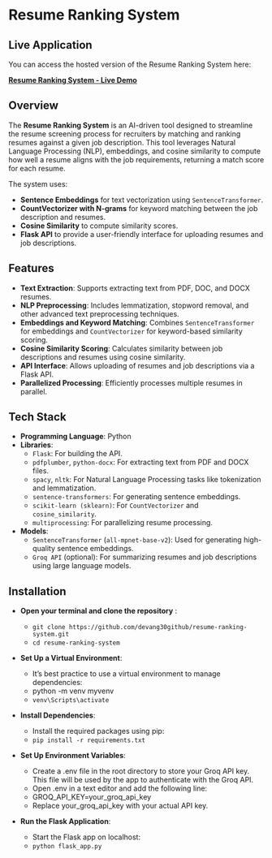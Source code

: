 # Resume Ranking System

## Live Application

You can access the hosted version of the Resume Ranking System here:

[**Resume Ranking System - Live Demo**](https://resume-ranking-system-devang-gawade.streamlit.app/)

## Overview

The **Resume Ranking System** is an AI-driven tool designed to streamline the resume screening process for recruiters by matching and ranking resumes against a given job description. This tool leverages Natural Language Processing (NLP), embeddings, and cosine similarity to compute how well a resume aligns with the job requirements, returning a match score for each resume.

The system uses:

- **Sentence Embeddings** for text vectorization using `SentenceTransformer`.
- **CountVectorizer with N-grams** for keyword matching between the job description and resumes.
- **Cosine Similarity** to compute similarity scores.
- **Flask API** to provide a user-friendly interface for uploading resumes and job descriptions.

## Features

- **Text Extraction**: Supports extracting text from PDF, DOC, and DOCX resumes.
- **NLP Preprocessing**: Includes lemmatization, stopword removal, and other advanced text preprocessing techniques.
- **Embeddings and Keyword Matching**: Combines `SentenceTransformer` for embeddings and `CountVectorizer` for keyword-based similarity scoring.
- **Cosine Similarity Scoring**: Calculates similarity between job descriptions and resumes using cosine similarity.
- **API Interface**: Allows uploading of resumes and job descriptions via a Flask API.
- **Parallelized Processing**: Efficiently processes multiple resumes in parallel.

## Tech Stack

- **Programming Language**: Python
- **Libraries**:
  - `Flask`: For building the API.
  - `pdfplumber`, `python-docx`: For extracting text from PDF and DOCX files.
  - `spacy`, `nltk`: For Natural Language Processing tasks like tokenization and lemmatization.
  - `sentence-transformers`: For generating sentence embeddings.
  - `scikit-learn (sklearn)`: For `CountVectorizer` and `cosine_similarity`.
  - `multiprocessing`: For parallelizing resume processing.
- **Models**:
  - `SentenceTransformer` (`all-mpnet-base-v2`): Used for generating high-quality sentence embeddings.
  - `Groq API` (optional): For summarizing resumes and job descriptions using large language models.

## Installation

- **Open your terminal and clone the repository** :

  - `git clone https://github.com/devang30github/resume-ranking-system.git`
  - `cd resume-ranking-system`

- **Set Up a Virtual Environment**:

  - It’s best practice to use a virtual environment to manage dependencies:
  - python -m venv myvenv
  - `venv\Scripts\activate`

- **Install Dependencies**:

  - Install the required packages using pip:
  - `pip install -r requirements.txt`

- **Set Up Environment Variables**:

  - Create a .env file in the root directory to store your Groq API key. This file will be used by the app to authenticate with the Groq API.
  - Open .env in a text editor and add the following line:
  - GROQ_API_KEY=your_groq_api_key
  - Replace your_groq_api_key with your actual API key.

- **Run the Flask Application**:
  - Start the Flask app on localhost:
  - `python flask_app.py`
